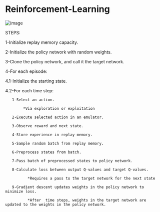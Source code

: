 # Reinforcement-Learning

![image](https://user-images.githubusercontent.com/93601760/213064404-287abede-2780-452f-ab5b-f46e7dbcca8b.png)


STEPS:

1-Initialize replay memory capacity.

2-Initialize the policy network with random weights.

3-Clone the policy network, and call it the target network.

4-For each episode:

  4.1-Initialize the starting state.
  
  4.2-For each time step:
  
       1-Select an action.
       
            *Via exploration or exploitation
            
       2-Execute selected action in an emulator.
       
       3-Observe reward and next state.
       
       4-Store experience in replay memory.
       
       5-Sample random batch from replay memory.
       
       6-Preprocess states from batch.
       
       7-Pass batch of preprocessed states to policy network.
       
       8-Calculate loss between output Q-values and target Q-values.
       
              *Requires a pass to the target network for the next state
              
       9-Gradient descent updates weights in the policy network to minimize loss.
       
              *After  time steps, weights in the target network are updated to the weights in the policy network.
        
        
